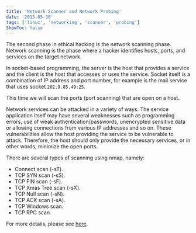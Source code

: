 ```yaml
---
title: 'Network Scanner and Network Probing'
date: '2015-05-30'
tags: ['linux', 'networking', 'scanner', 'probing']
ShowToc: false
---
```


The second phase in ethical hacking is the network scanning phase. Network scanning is the phase where a hacker identifies hosts, ports, and services on the target network.

In socket-based programming, the server is the host that provides a service and the client is the host that accesses or uses the service. Socket itself is a combination of IP address and port number, for example is the mail service that uses socket `202.9.85.49:25`.

This time we will scan the ports (port scanning) that are open on a host.

Network services can be attacked in a variety of ways. The service application itself may have several weaknesses such as programming errors, use of weak authentication/passwords, unencrypted sensitive data or allowing connections from various IP addresses and so on. These vulnerabilities allow the host providing the service to be vulnerable to attack. Therefore, the host should only provide the necessary services, or in other words, minimize the open ports.

There are several types of scanning using nmap, namely:

* Connect scan (-sT).
* TCP SYN scan (-sS).
* TCP FIN scan (-sF).
* TCP Xmas Tree scan (-sX).
* TCP Null scan (-sN).
* TCP ACK scan (-sA).
* TCP Windows scan.
* TCP RPC scan.

For more details, please see [here](https://onedrive.live.com/redir?resid=48dcd38b3e3b9734!726&authkey=!AEWWmAyvt_JdblY&ithint=file%2cpdf).
